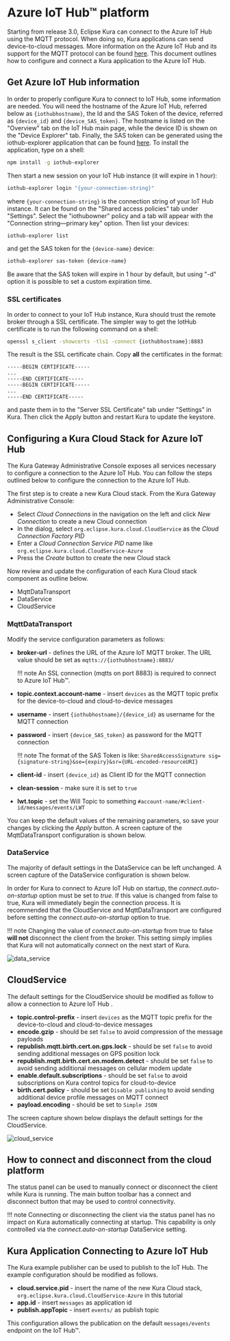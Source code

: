# Azure IoT Hub&trade; platform

Starting from release 3.0, Eclipse Kura can connect to the Azure IoT Hub using the MQTT protocol. When doing so, Kura applications can send device-to-cloud messages. More information on the Azure IoT Hub and its support for the MQTT protocol can be found [here](https://docs.microsoft.com/en-us/azure/iot-hub/iot-hub-mqtt-support). This document outlines how to configure and connect a Kura application to the Azure IoT Hub.

## Get Azure IoT Hub information

In order to properly configure Kura to connect to IoT Hub, some information are needed. You will need the hostname of the Azure IoT Hub, referred below as `{iothubhostname}`, the Id and the SAS Token of the device, referred as `{device_id}` and `{device_SAS_token}`.
The hostname is listed on the "Overview" tab on the IoT Hub main page, while the device ID is shown on the "Device Explorer" tab. Finally, the SAS token can be generated using the iothub-explorer application that can be found [here](https://github.com/Azure/iothub-explorer). To install the application, type on a shell:

```bash
npm install -g iothub-explorer
```

Then start a new session on your IoT Hub instance (it will expire in 1 hour):

```bash
iothub-explorer login "{your-connection-string}"
```

where `{your-connection-string}` is the connection string of your IoT Hub instance. It can be found on the "Shared access policies" tab under "Settings". Select the "iothubowner" policy and a tab will appear with the "Connection string—primary key" option.
Then list your devices:

```bash
iothub-explorer list
```

and get the SAS token for the `{device-name}` device:

```bash
iothub-explorer sas-token {device-name}
```

Be aware that the SAS token will expire in 1 hour by default, but using "-d" option it is possible to set a custom expiration time.

### SSL certificates

In order to connect to your IoT Hub instance, Kura should trust the remote broker through a SSL certificate. The simpler way to get the IotHub certificate is to run the following command on a shell:

```bash
openssl s_client -showcerts -tls1 -connect {iothubhostname}:8883
```

The result is the SSL certificate chain. Copy **all** the certificates in the format:

```
-----BEGIN CERTIFICATE-----
...
-----END CERTIFICATE-----
-----BEGIN CERTIFICATE-----
...
-----END CERTIFICATE-----
```

and paste them in to the "Server SSL Certificate" tab under "Settings" in Kura. Then click the Apply button and restart Kura to update the keystore.

## Configuring a Kura Cloud Stack for Azure IoT Hub

The Kura Gateway Administrative Console exposes all services necessary to configure a connection to the Azure IoT Hub. You can follow the steps outlined below to configure the connection to the Azure IoT Hub.

The first step is to create a new Kura Cloud stack. From the Kura Gateway Administrative Console:

- Select *Cloud Connections* in the navigation on the left and click *New Connection* to create a new Cloud connection
- In the dialog, select `org.eclipse.kura.cloud.CloudService` as the *Cloud Connection Factory PID*
- Enter a *Cloud Connection Service PID* name like `org.eclipse.kura.cloud.CloudService-Azure`
- Press the *Create* button to create the new Cloud stack

Now review and update the configuration of each Kura Cloud stack component as outline below.

- MqttDataTransport
- DataService
- CloudService

### MqttDataTransport

Modify the service configuration parameters as follows:

- **broker-url** - defines the URL of the Azure IoT MQTT broker. The URL value should be set as `mqtts://{iothubhostname}:8883/`

    !!! note
        An SSL connection (mqtts on port 8883) is required to connect to Azure IoT Hub&trade;.

- **topic.context.account-name** - insert `devices` as the MQTT topic prefix for the device-to-cloud and cloud-to-device messages
- **username** - insert `{iothubhostname}/{device_id}` as username for the MQTT connection
- **password** - insert `{device_SAS_token}` as password for the MQTT connection

    !!! note
        The format of the SAS Token is like:
        ```
        SharedAccessSignature sig={signature-string}&se={expiry}&sr={URL-encoded-resourceURI}
        ```

- **client-id** - insert `{device_id}` as Client ID for the MQTT connection
- **clean-session** - make sure it is set to `true`
- **lwt.topic** - set the Will Topic to something `#account-name/#client-id/messages/events/LWT`

You can keep the default values of the remaining parameters, so save your changes by clicking the *Apply* button. A screen capture of the MqttDataTransport configuration is shown below.

### DataService

The majority of default settings in the DataService can be left unchanged. A screen capture of the DataService configuration is shown below.

In order for Kura to connect to Azure IoT Hub on startup, the *connect.auto-on-startup* option must be set to *true.* If this value is changed from false to true, Kura will immediately begin the connection process. It is recommended that the CloudService and MqttDataTransport are configured before setting the *connect.auto-on-startup* option to true.

!!! note
    Changing the value of *connect.auto-on-startup* from true to false **will not** disconnect the client from the broker. This setting simply implies that Kura will not automatically connect on the next start of Kura.

![data_service](images/azureDataService.png)

## CloudService

The default settings for the CloudService should be modified as follow to allow a connection to Azure IoT Hub .

- **topic.control-prefix** - insert `devices` as the MQTT topic prefix for the device-to-cloud and cloud-to-device messages
- **encode.gzip** - should be set `false` to avoid compression of the message payloads
- **republish.mqtt.birth.cert.on.gps.lock** - should be set `false` to avoid sending additional messages on GPS position lock
- **republish.mqtt.birth.cert.on.modem.detect** - should be set `false` to avoid sending additional messages on cellular modem update
- **enable.default.subscriptions** - should be set `false` to avoid subscriptions on Kura control topics for cloud-to-device
- **birth.cert.policy** - should be set `Disable publishing` to avoid sending additional device profile messages on MQTT connect
- **payload.encoding** - should be set to `Simple JSON`

The screen capture shown below displays the default settings for the CloudService.

![cloud_service](images/azureCloudService.png)

## How to connect and disconnect from the cloud platform

The status panel can be used to manually connect or disconnect the client while Kura is running. The main button toolbar has a connect and disconnect button that may be used to control connectivity.

!!! note
    Connecting or disconnecting the client via the status panel has no impact on Kura automatically connecting at startup. This capability is only controlled via the *connect.auto-on-startup* DataService setting.

## Kura Application Connecting to Azure IoT Hub

The Kura example publisher can be used to publish to the IoT Hub. The example configuration should be modified as follows.

- **cloud.service.pid** - insert the name of the new Kura Cloud stack, `org.eclipse.kura.cloud.CloudService-Azure` in this tutorial
- **app.id** - insert `messages` as application id
- **publish.appTopic** - insert `events/` as publish topic

This configuration allows the publication on the default `messages/events` endpoint on the IoT Hub&trade;.
